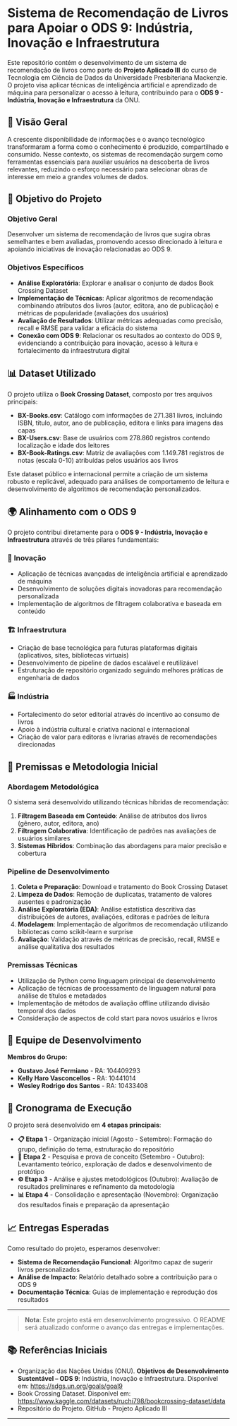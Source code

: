 # Sistema de Recomendação de Livros para Apoiar o ODS 9: Indústria, Inovação e Infraestrutura

Este repositório contém o desenvolvimento de um sistema de recomendação de livros como parte do **Projeto Aplicado III** do curso de Tecnologia em Ciência de Dados da Universidade Presbiteriana Mackenzie. O projeto visa aplicar técnicas de inteligência artificial e aprendizado de máquina para personalizar o acesso à leitura, contribuindo para o **ODS 9 - Indústria, Inovação e Infraestrutura** da ONU.

## 📖 Visão Geral

A crescente disponibilidade de informações e o avanço tecnológico transformaram a forma como o conhecimento é produzido, compartilhado e consumido. Nesse contexto, os sistemas de recomendação surgem como ferramentas essenciais para auxiliar usuários na descoberta de livros relevantes, reduzindo o esforço necessário para selecionar obras de interesse em meio a grandes volumes de dados.

## 🎯 Objetivo do Projeto

### Objetivo Geral
Desenvolver um sistema de recomendação de livros que sugira obras semelhantes e bem avaliadas, promovendo acesso direcionado à leitura e apoiando iniciativas de inovação relacionadas ao ODS 9.

### Objetivos Específicos
- **Análise Exploratória**: Explorar e analisar o conjunto de dados Book Crossing Dataset
- **Implementação de Técnicas**: Aplicar algoritmos de recomendação combinando atributos dos livros (autor, editora, ano de publicação) e métricas de popularidade (avaliações dos usuários)
- **Avaliação de Resultados**: Utilizar métricas adequadas como precisão, recall e RMSE para validar a eficácia do sistema
- **Conexão com ODS 9**: Relacionar os resultados ao contexto do ODS 9, evidenciando a contribuição para inovação, acesso à leitura e fortalecimento da infraestrutura digital

## 📊 Dataset Utilizado

O projeto utiliza o **Book Crossing Dataset**, composto por tres arquivos principais:

- **BX-Books.csv**: Catálogo com informações de 271.381 livros, incluindo ISBN, título, autor, ano de publicação, editora e links para imagens das capas
- **BX-Users.csv**: Base de usuários com 278.860 registros contendo localização e idade dos leitores
- **BX-Book-Ratings.csv**: Matriz de avaliações com 1.149.781 registros de notas (escala 0-10) atribuídas pelos usuários aos livros

Este dataset público e internacional permite a criação de um sistema robusto e replicável, adequado para análises de comportamento de leitura e desenvolvimento de algoritmos de recomendação personalizados.

## 🌍 Alinhamento com o ODS 9

O projeto contribui diretamente para o **ODS 9 - Indústria, Inovação e Infraestrutura** através de três pilares fundamentais:

### 🚀 **Inovação**
- Aplicação de técnicas avançadas de inteligência artificial e aprendizado de máquina
- Desenvolvimento de soluções digitais inovadoras para recomendação personalizada
- Implementação de algoritmos de filtragem colaborativa e baseada em conteúdo

### 🏗️ **Infraestrutura**
- Criação de base tecnológica para futuras plataformas digitais (aplicativos, sites, bibliotecas virtuais)
- Desenvolvimento de pipeline de dados escalável e reutilizável
- Estruturação de repositório organizado seguindo melhores práticas de engenharia de dados

### 🏭 **Indústria**
- Fortalecimento do setor editorial através do incentivo ao consumo de livros
- Apoio à indústria cultural e criativa nacional e internacional
- Criação de valor para editoras e livrarias através de recomendações direcionadas

## 🔬 Premissas e Metodologia Inicial

### **Abordagem Metodológica**
O sistema será desenvolvido utilizando técnicas híbridas de recomendação:

1. **Filtragem Baseada em Conteúdo**: Análise de atributos dos livros (gênero, autor, editora, ano)
2. **Filtragem Colaborativa**: Identificação de padrões nas avaliações de usuários similares
3. **Sistemas Híbridos**: Combinação das abordagens para maior precisão e cobertura

### **Pipeline de Desenvolvimento**
1. **Coleta e Preparação**: Download e tratamento do Book Crossing Dataset
2. **Limpeza de Dados**: Remoção de duplicatas, tratamento de valores ausentes e padronização
3. **Análise Exploratória (EDA)**: Análise estatística descritiva das distribuições de autores, avaliações, editoras e padrões de leitura
4. **Modelagem**: Implementação de algoritmos de recomendação utilizando bibliotecas como scikit-learn e surprise
5. **Avaliação**: Validação através de métricas de precisão, recall, RMSE e análise qualitativa dos resultados

### **Premissas Técnicas**
- Utilização de Python como linguagem principal de desenvolvimento
- Aplicação de técnicas de processamento de linguagem natural para análise de títulos e metadados
- Implementação de métodos de avaliação offline utilizando divisão temporal dos dados
- Consideração de aspectos de cold start para novos usuários e livros

## 👥 Equipe de Desenvolvimento

**Membros do Grupo:**
- **Gustavo José Fermiano** - RA: 104409293
- **Kelly Haro Vasconcellos** - RA: 10441014  
- **Wesley Rodrigo dos Santos** - RA: 10433408

## 📅 Cronograma de Execução

O projeto será desenvolvido em **4 etapas principais**:

- **📋 Etapa 1** - Organização inicial (Agosto - Setembro): Formação do grupo, definição do tema, estruturação do repositório
- **🔬 Etapa 2** - Pesquisa e prova de conceito (Setembro - Outubro): Levantamento teórico, exploração de dados e desenvolvimento de protótipo
- **⚙️ Etapa 3** - Análise e ajustes metodológicos (Outubro): Avaliação de resultados preliminares e refinamento da metodologia
- **📊 Etapa 4** - Consolidação e apresentação (Novembro): Organização dos resultados finais e preparação da apresentação

## 📈 Entregas Esperadas

Como resultado do projeto, esperamos desenvolver:

- **Sistema de Recomendação Funcional**: Algoritmo capaz de sugerir livros personalizados
- **Análise de Impacto**: Relatório detalhado sobre a contribuição para o ODS 9
- **Documentação Técnica**: Guias de implementação e reprodução dos resultados

---

> **Nota**: Este projeto está em desenvolvimento progressivo. O README será atualizado conforme o avanço das entregas e implementações.

## 📚 Referências Iniciais

- Organização das Nações Unidas (ONU). **Objetivos de Desenvolvimento Sustentável – ODS 9**: Indústria, Inovação e Infraestrutura. Disponível em: https://sdgs.un.org/goals/goal9
- Book Crossing Dataset. Disponível em: https://www.kaggle.com/datasets/ruchi798/bookcrossing-dataset/data
- Repositório do Projeto. GitHub - Projeto Aplicado III

---
